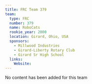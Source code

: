 ```yaml
---
title: FRC Team 379
team:
  type: FRC
  number: 379
  name: RoboCats
  rookie_year: 2000
  location: Girard, Ohio, USA
  sponsors:
    - Millwood Industries
    - Girard-Liberty Rotary Club
    - Girard Sr High School
  links:
    Website: 
---
```

No content has been added for this team